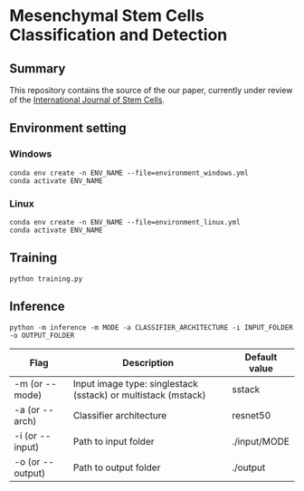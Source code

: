 # Mesenchymal Stem Cells Classification and Detection

## Summary
This repository contains the source of the our paper, currently under review of the [International Journal of Stem Cells](https://www.ijstemcell.com/main.html).

## Environment setting
### Windows
```
conda env create -n ENV_NAME --file=environment_windows.yml
conda activate ENV_NAME
```

### Linux
```
conda env create -n ENV_NAME --file=environment_linux.yml
conda activate ENV_NAME
```

## Training
```
python training.py
```

## Inference
```
python -m inference -m MODE -a CLASSIFIER_ARCHITECTURE -i INPUT_FOLDER -o OUTPUT_FOLDER
```

Flag | Description | Default value
-----|-----|-----
-m (or --mode) | Input image type: singlestack (sstack) or multistack (mstack) | sstack
-a (or --arch) | Classifier architecture | resnet50
-i (or --input) | Path to input folder | ./input/MODE
-o (or --output) | Path to output folder | ./output
